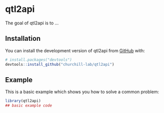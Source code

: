 
# qtl2api

<!-- badges: start -->
<!-- badges: end -->

The goal of qtl2api is to ...

## Installation

You can install the development version of qtl2api from [GitHub](https://github.com/) with:

``` r
# install.packages("devtools")
devtools::install_github("churchill-lab/qtl2api")
```

## Example

This is a basic example which shows you how to solve a common problem:

``` r
library(qtl2api)
## basic example code
```

